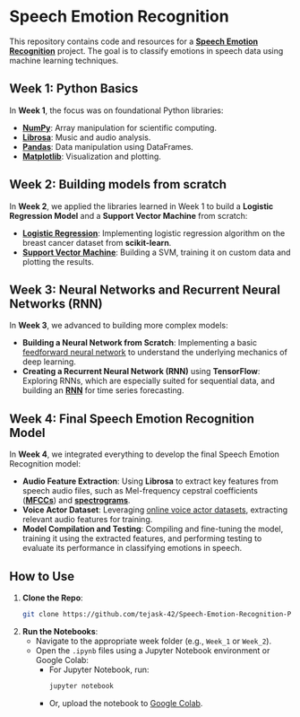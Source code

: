 # Speech Emotion Recognition

This repository contains code and resources for a [**Speech Emotion Recognition**](https://github.com/notEasyBeingAnushka/Speech-Emotion-Recognition-WiDS-2024) project. The goal is to classify emotions in speech data using machine learning techniques.

## Week 1: Python Basics
In **Week 1**, the focus was on foundational Python libraries:
- [**NumPy**](https://numpy.org/devdocs/user/index.html): Array manipulation for scientific computing.
- [**Librosa**](https://librosa.org/doc/latest/index.html): Music and audio analysis.
- [**Pandas**](https://pandas.pydata.org/docs/): Data manipulation using DataFrames.
- [**Matplotlib**](https://matplotlib.org/stable/index.html): Visualization and plotting.

## Week 2: Building models from scratch
In **Week 2**, we applied the libraries learned in Week 1 to build a **Logistic Regression Model** and a **Support Vector Machine** from scratch:
- [**Logistic Regression**](https://www.geeksforgeeks.org/implementation-of-logistic-regression-from-scratch-using-python/): Implementing logistic regression algorithm on the breast cancer dataset from **scikit-learn**.
- [**Support Vector Machine**](https://www.geeksforgeeks.org/support-vector-machine-algorithm/): Building a SVM, training it on custom data and plotting the results.

## Week 3: Neural Networks and Recurrent Neural Networks (RNN)
In **Week 3**, we advanced to building more complex models:
- **Building a Neural Network from Scratch**: Implementing a basic [feedforward neural network](https://mattmazur.com/2015/03/17/a-step-by-step-backpropagation-example/) to understand the underlying mechanics of deep learning.
- **Creating a Recurrent Neural Network (RNN)** using **TensorFlow**: Exploring RNNs, which are especially suited for sequential data, and building an [**RNN**](https://www.cse.iitb.ac.in/~swaprava/courses/cs217/scribes/CS217_2024_lec13.pdf) for time series forecasting.

## Week 4: Final Speech Emotion Recognition Model
In **Week 4**, we integrated everything to develop the final Speech Emotion Recognition model:
- **Audio Feature Extraction**: Using **Librosa** to extract key features from speech audio files, such as Mel-frequency cepstral coefficients ([**MFCCs**](https://www.sciencedirect.com/topics/computer-science/mel-frequency-cepstral-coefficient#:~:text=The%20Mel%2Dfrequency%20cepstral%20coefficients,characteristics%20of%20the%20human%20voice.)) and [**spectrograms**](https://en.wikipedia.org/wiki/Spectrogram#:~:text=A%20spectrogram%20is%20a%20visual,may%20be%20called%20waterfall%20displays.).
- **Voice Actor Dataset**: Leveraging [online voice actor datasets](https://zenodo.org/records/1188976#.XsAXemgzaUk), extracting relevant audio features for training.
- **Model Compilation and Testing**: Compiling and fine-tuning the model, training it using the extracted features, and performing testing to evaluate its performance in classifying emotions in speech.

## How to Use

1. **Clone the Repo**:
   ```bash
   git clone https://github.com/tejask-42/Speech-Emotion-Recognition-Project.git
2. **Run the Notebooks**:
   - Navigate to the appropriate week folder (e.g., `Week_1` or `Week_2`).
   - Open the `.ipynb` files using a Jupyter Notebook environment or Google Colab:
     - For Jupyter Notebook, run:
       ```bash
       jupyter notebook
       ```
     - Or, upload the notebook to [Google Colab](https://colab.research.google.com/).
